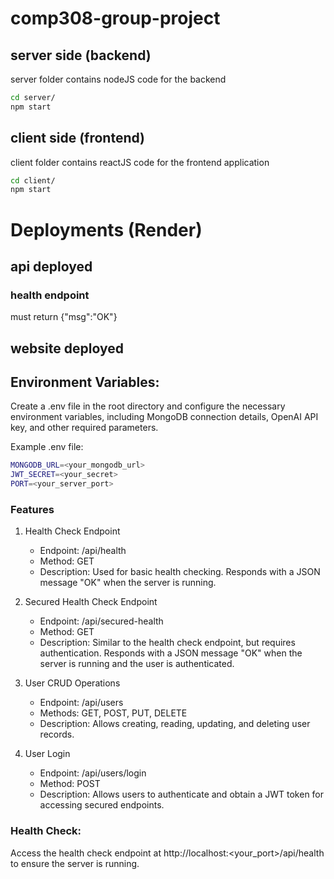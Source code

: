 # comp308-group-project

## server side (backend)
server folder contains nodeJS code for the backend
```sh
cd server/
npm start
```

## client side (frontend)
client folder contains reactJS code for the frontend application

```sh
cd client/
npm start
```

# Deployments (Render)

## api deployed


### health endpoint 


must return {"msg":"OK"}

## website deployed



## Environment Variables:
Create a .env file in the root directory and configure the necessary environment variables, including MongoDB connection details, OpenAI API key, and other required parameters.

Example .env file:

```sh
MONGODB_URL=<your_mongodb_url>
JWT_SECRET=<your_secret>
PORT=<your_server_port>
```

### Features
1. Health Check Endpoint
    - Endpoint: /api/health
    - Method: GET
    - Description: Used for basic health checking. Responds with a JSON message "OK" when the server is running.

2. Secured Health Check Endpoint
    - Endpoint: /api/secured-health
    - Method: GET
    - Description: Similar to the health check endpoint, but requires authentication. Responds with a JSON message "OK" when the server is running and the user is authenticated.

3. User CRUD Operations
    - Endpoint: /api/users
    - Methods: GET, POST, PUT, DELETE
    - Description: Allows creating, reading, updating, and deleting user records.

4. User Login
    - Endpoint: /api/users/login
    - Method: POST
    - Description: Allows users to authenticate and obtain a JWT token for accessing secured endpoints.


### Health Check:
Access the health check endpoint at http://localhost:<your_port>/api/health to ensure the server is running.

###
##
